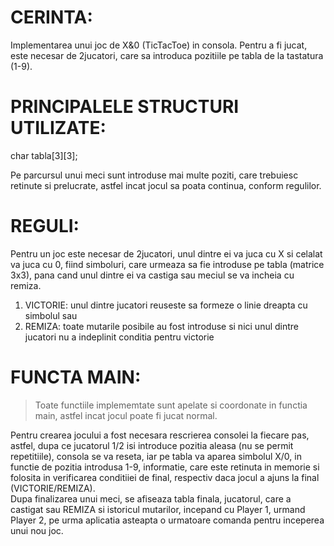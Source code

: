 # CERINTA:
Implementarea unui joc de X&0 (TicTacToe) in consola. Pentru a fi jucat, este necesar de 2jucatori, care sa introduca pozitiile pe tabla de la tastatura (1-9).

# PRINCIPALELE STRUCTURI UTILIZATE:
char tabla[3][3];

Pe parcursul unui meci sunt introduse mai multe poziti, care trebuiesc retinute si prelucrate, astfel incat jocul sa poata continua, conform regulilor.

# REGULI:
Pentru un joc este necesar de 2jucatori, unul dintre ei va juca cu X si celalat va juca cu 0, fiind simboluri, care urmeaza sa fie introduse pe tabla (matrice 3x3), pana cand unul dintre ei va castiga sau meciul se va incheia cu remiza.
1. VICTORIE: unul dintre jucatori reuseste sa formeze o linie dreapta cu simbolul sau
2. REMIZA: toate mutarile posibile au fost introduse si nici unul dintre jucatori nu a indeplinit conditia pentru victorie

# FUNCTA MAIN:
>Toate functiile implememtate sunt apelate si coordonate in functia main, astfel incat jocul poate fi jucat normal.

Pentru crearea jocului a fost necesara rescrierea consolei la fiecare pas, astfel, dupa ce jucatorul 1/2 isi introduce pozitia aleasa (nu se permit repetitiile), consola se va reseta, iar pe tabla va aparea simbolul X/0, in functie de pozitia introdusa 1-9, informatie, care este retinuta in memorie si folosita in verificarea conditiiei de final, respectiv daca jocul a ajuns la final (VICTORIE/REMIZA).  
Dupa finalizarea unui meci, se afiseaza tabla finala, jucatorul, care a castigat sau REMIZA si istoricul mutarilor, incepand cu Player 1, urmand Player 2, pe urma aplicatia asteapta o urmatoare comanda pentru inceperea unui nou joc.
